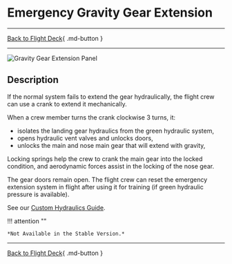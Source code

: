 # Emergency Gravity Gear Extension

---

[Back to Flight Deck](../index.md){ .md-button }

---

![Gravity Gear Extension Panel](../../../assets/a32nx-briefing/pedestal/Gravity-Gear-Extn-Panel.jpg "Gravity Gear Extension Panel")

## Description

If the normal system fails to extend the gear hydraulically, the flight crew can use a crank to extend it mechanically.

When a crew member turns the crank clockwise 3 turns, it:

- isolates the landing gear hydraulics from the green hydraulic system,
- opens hydraulic vent valves and unlocks doors,
- unlocks the main and nose main gear that will extend with gravity,

Locking springs help the crew to crank the main gear into the locked condition, and aerodynamic forces assist in the locking of the nose gear.

The gear doors remain open.
The flight crew can reset the emergency extension system in flight after using it for training (if green hydraulic pressure is available).

See our [Custom Hydraulics Guide](../../../../fbw-a32nx/feature-guides/custom-hydraulics.md).

!!! attention ""

    *Not Available in the Stable Version.*

---

[Back to Flight Deck](../index.md){ .md-button }
